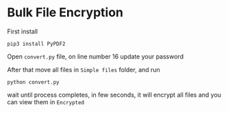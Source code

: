 # Bulk File Encryption

First install

`pip3 install PyPDF2 `

Open `convert.py` file, on line number 16 update your password

After that move all files in `Simple files` folder, and run

`python convert.py`

wait until process completes, in few seconds, it will encrypt all files and you can view them in `Encrypted`